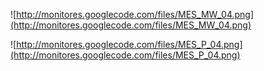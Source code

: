 ![http://monitores.googlecode.com/files/MES_MW_04.png](http://monitores.googlecode.com/files/MES_MW_04.png)

![http://monitores.googlecode.com/files/MES_P_04.png](http://monitores.googlecode.com/files/MES_P_04.png)